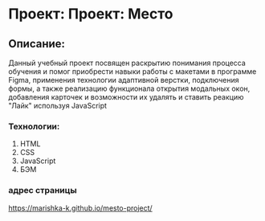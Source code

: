 # **Проект: Проект: Место**

## Описание:

Данный учебный проект посвящен раскрытию понимания процесса обучения и помог приобрести навыки работы с макетами в программе Figma, применения технологии адаптивной верстки, подключения формы, а также реализацию функционала открытия модальных окон, добавления карточек и возможности их удалять и ставить реакцию "Лайк" используя JavaScript

### Технологии:

1. HTML
2. CSS
3. JavaScript
4. БЭМ

### адрес страницы

https://marishka-k.github.io/mesto-project/
